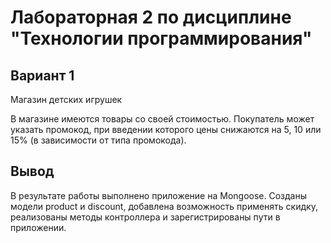 # Лабораторная 2 по дисциплине "Технологии программирования"

## Вариант 1

Магазин детских игрушек

В магазине имеются товары со своей стоимостью. Покупатель может указать промокод, при введении которого цены снижаются на 5, 10 или 15% (в зависимости от типа промокода).

## Вывод

В результате работы выполнено приложение на Mongoose. Созданы модели product и discount, добавлена возможность применять скидку, реализованы методы контроллера и зарегистрированы пути в приложении.
